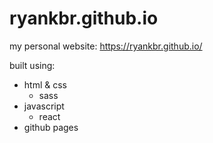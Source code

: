# ryankbr.github.io

my personal website: https://ryankbr.github.io/

built using:
- html & css
  - sass
- javascript
  - react
 - github pages
